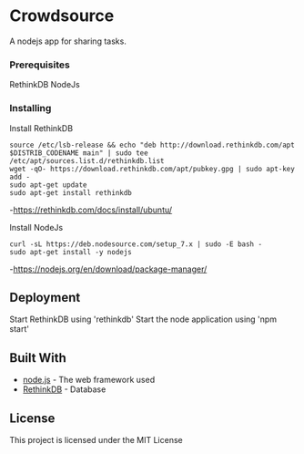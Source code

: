 # Crowdsource

A nodejs app for sharing tasks.

### Prerequisites

RethinkDB
NodeJs

### Installing

Install RethinkDB

```
source /etc/lsb-release && echo "deb http://download.rethinkdb.com/apt $DISTRIB_CODENAME main" | sudo tee /etc/apt/sources.list.d/rethinkdb.list
wget -qO- https://download.rethinkdb.com/apt/pubkey.gpg | sudo apt-key add -
sudo apt-get update
sudo apt-get install rethinkdb
```
-https://rethinkdb.com/docs/install/ubuntu/

Install NodeJs

```
curl -sL https://deb.nodesource.com/setup_7.x | sudo -E bash -
sudo apt-get install -y nodejs
```
-https://nodejs.org/en/download/package-manager/

## Deployment

Start RethinkDB using 'rethinkdb'
Start the node application using 'npm start'

## Built With

* [node.js](https://nodejs.org/en/) - The web framework used
* [RethinkDB](https://www.rethinkdb.com/) - Database

## License

This project is licensed under the MIT License